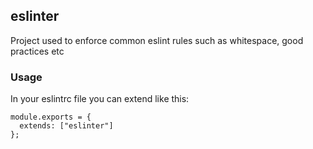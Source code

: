 eslinter
--------   
Project used to enforce common eslint rules such as whitespace, good practices etc  

### Usage  
In your eslintrc file you can extend like this:  
```
module.exports = {
  extends: ["eslinter"]
};
```  